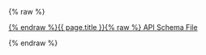 <style>
 .swagger-ui .wrapper>section>div>span {
    background: #ffffff;
    display: block;
    border-bottom: 2px solid #dddddd;
    padding: 1% 1% 2% 1%;
}
.swagger-ui .info {
    display: none;
}
.swagger-ui {
    margin-top: 3%;
}

.swagger-ui .opblock-tag {
  border-bottom: none !important;
}


.schema_data {
    background: #f5f5f5;
    padding: 2%;
    border-radius: 10px;
}

.swagger-ui .servers td {
    width: 100%;
    clear: left;
    float: left;
    max-width: 100% !important;
}

.computed-url {
    display: none;
}

.servers h4 {
    display: none;
}

.servers table {
    margin-top: 2%;
}

.swagger-ui code {
    background: none;
    color: white;
}

.swagger-ui .scheme-container {
    box-shadow: none;
}
</style>

{% raw %}
<div class="schema_file"><a href="{% endraw %}{{ page.swagger_url }}{% raw %}">{% endraw %}{{ page.title }}{% raw %} API Schema File</a></div>
<div id="swagger-ui"></div>
<link rel="stylesheet" href="https://cdn.jsdelivr.net/npm/swagger-ui-dist@5.28.1/swagger-ui.css" />
<script src="https://cdn.jsdelivr.net/npm/swagger-ui-dist@5.28.1/swagger-ui-bundle.js"></script>
<script src="https://cdn.jsdelivr.net/npm/swagger-ui-dist@5.28.1/swagger-ui-standalone-preset.js"></script>

<script>
const swaggerContainer = document.getElementById('swagger-ui');
if(swaggerContainer) {
    // console.log('start');
    const ui = SwaggerUIBundle({
        url: "{% endraw %}{{ page.swagger_url }}{% raw %}",
        dom_id: '#swagger-ui',
        deepLinking: true,
        presets: [SwaggerUIBundle.presets.apis, SwaggerUIStandalonePreset],
        enableCORS: true,
        layout: 'BaseLayout',
        supportedSubmitMethods: ['get', 'post', 'put', 'delete'],
        filter:true,
        docExpansion: 'list'
    });
    // console.log(ui);
    window.ui = ui
}
</script>
<script>
(function() {
  const fileUrl = "{% endraw %}{{ page.swagger_url }}{% raw %}";

  fetch(fileUrl, { method: "HEAD" })
    .then(response => {
      const lastModified = response.headers.get("Last-Modified");
      if (lastModified) {
        const date = new Date(lastModified);

        // Format for human display (DD Month YYYY)
        const options = { day: "2-digit", month: "long", year: "numeric" };
        const formattedDate = date.toLocaleDateString("en-GB", options);

        // Format for datetime attribute (YYYY-MM-DD)
        const isoDate = date.toISOString().split("T")[0];

        // Find the time element and update it
        const timeEl = document.querySelector(".post-meta time");
        if (timeEl) {
          timeEl.textContent = formattedDate;
          timeEl.setAttribute("datetime", isoDate);
        }
      }
    })
    .catch(err => {
      console.error("Could not fetch last modified date:", err);
    });
})();
</script>
{% endraw %}